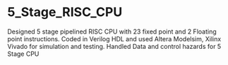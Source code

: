 # 5_Stage_RISC_CPU

Designed 5 stage pipelined RISC CPU with 23 fixed point and 2 Floating point instructions.
Coded in Verilog HDL and used Altera Modelsim, Xilinx Vivado for simulation and testing.
Handled Data and control hazards for 5 Stage CPU